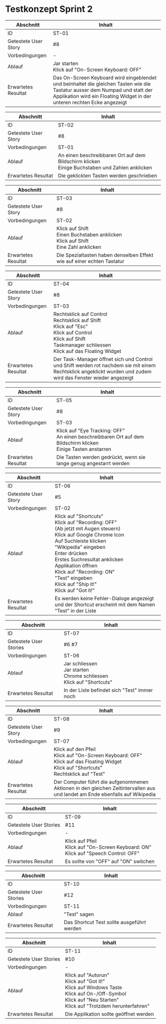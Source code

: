 # Testkonzept Sprint 2
Abschnitt | Inhalt
--- | ---
ID | ST-01
Getestete User Story | #8
Vorbedingungen | \-
Ablauf | Jar starten<br>Klick auf "On-Screen Keyboard: OFF"
Erwartetes Resultat | Das On-Screen Keyboard wird eingeblendet und beinhaltet die gleichen Tasten wie die Tastatur ausser dem Numpad und statt der Applikation wird ein Floating Widget in der unteren rechten Ecke angezeigt

Abschnitt | Inhalt
--- | ---
ID | ST-02
Getestete User Story | #8
Vorbedingungen | ST-01
Ablauf | An einen beschreibbaren Ort auf dem Bildschirm klicken<br>Einige Buchstaben und Zahlen anklicken
Erwartetes Resultat | Die geklickten Tasten werden geschrieben

Abschnitt | Inhalt
--- | ---
ID | ST-03
Getestete User Story | #8
Vorbedingungen | ST-02
Ablauf | Klick auf Shift<br>Einen Buchstaben anklicken<br> Klick auf Shift<br>Eine Zahl anklicken
Erwartetes Resultat | Die Spezialtasten haben denselben Effekt wie auf einer echten Tastatur

Abschnitt | Inhalt
--- | ---
ID | ST-04
Getestete User Story | #8
Vorbedingungen | ST-03
Ablauf | Rechtsklick auf Control<br>Rechtsklick auf Shift<br>Klick auf "Esc"<br>Klick auf Control<br>Klick auf Shift<br>Taskmanager schliessen<br>Klick auf das Floating Widget
Erwartetes Resultat | Der Task-Manager öffnet sich und Control und Shift werden rot nachdem sie mit einem Rechtsklick angeklickt wurden und zudem wird das Fenster wieder angezeigt

Abschnitt | Inhalt
--- | ---
ID | ST-05
Getestete User Story | #8
Vorbedingungen | ST-03
Ablauf | Klick auf "Eye Tracking: OFF"<br>An einen beschreibbaren Ort auf dem Bildschirm klicken<br>Einige Tasten anstarren
Erwartetes Resultat | Die Tasten werden gedrückt, wenn sie lange genug angestarrt werden

Abschnitt | Inhalt
--- | ---
ID | ST-06
Getestete User Story | #5
Vorbedingungen | ST-02
Ablauf | Klick auf "Shortcuts"<br>Klick auf "Recording: OFF"<br>(Ab jetzt mit Augen steuern)<br>Klick auf Google Chrome Icon<br>Auf Suchleiste klicken<br>"Wikipedia" eingeben<br>Enter drücken<br>Erstes Suchresultat anklicken<br>Applikation öffnen<br>Klick auf "Recording: ON"<br>"Test" eingeben<br>Klick auf "Ship it!"<br>Klick auf "Got it!"
Erwartetes Resultat | Es werden keine Fehler-Dialoge angezeigt und der Shortcut erscheint mit dem Namen "Test" in der Liste

Abschnitt | Inhalt
--- | ---
ID | ST-07
Getestete User Stories | #6 #7
Vorbedingungen | ST-06
Ablauf | Jar schliessen<br>Jar starten<br>Chrome schliessen<br>Klick auf "Shortcuts"
Erwartetes Resultat | In der Liste befindet sich "Test" immer noch

Abschnitt | Inhalt
--- | ---
ID | ST-08
Getestete User Story | #9
Vorbedingungen | ST-07
Ablauf | Klick auf den Pfeil<br>Klick auf "On-Screen Keyboard: OFF"<br>Klick auf das Floating Widget<br>Klick auf "Shortcuts"<br>Rechtsklick auf "Test"
Erwartetes Resultat | Der Computer führt die aufgenommenen Aktionen in den gleichen Zeitintervallen aus und landet am Ende ebenfalls auf Wikipedia

Abschnitt | Inhalt
--- | ---
ID | ST-09
Getestete User Stories | #11
Vorbedingungen | \-
Ablauf | Klick auf Pfeil<br>Klick auf "On-Screen Keyboard: ON"<br>Klick auf "Speech Control: OFF"
Erwartetes Resultat | Es sollte von "OFF" auf "ON" switchen

Abschnitt | Inhalt
--- | ---
ID | ST-10
Getestete User Stories | #12
Vorbedingungen | ST-11
Ablauf | "Test" sagen
Erwartetes Resultat | Das Shortcut Test sollte ausgeführt werden

Abschnitt | Inhalt
--- | ---
ID | ST-11
Getestete User Stories | #10
Vorbedingungen | \-
Ablauf | Klick auf "Autorun"<br>Klick auf "Got it!"<br>Klick auf Windows Taste<br>Klick auf On-/Off-Symbol<br>Klick auf "Neu Starten"<br>Klick auf "Trotzdem herunterfahren"
Erwartetes Resultat | Die Applikation sollte geöffnet werden